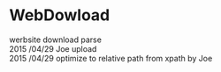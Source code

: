 # WebDowload
werbsite download parse </br>
2015 /04/29 Joe upload </br>
2015 /04/29  optimize to relative path from xpath by Joe </br>
